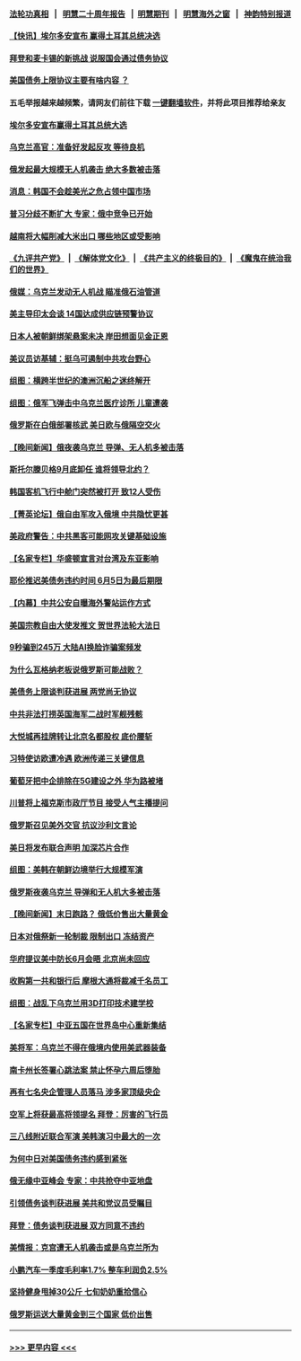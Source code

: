 #### [法轮功真相](https://github.com/gfw-breaker/truth/blob/master/README.md?t=0) &nbsp;&nbsp;|&nbsp;&nbsp; [明慧二十周年报告](https://github.com/gfw-breaker/mh-reports/blob/master/README.md?t=0) &nbsp;&nbsp;|&nbsp;&nbsp;[明慧期刊](https://github.com/gfw-breaker/mh-qikan) &nbsp;&nbsp;|&nbsp;&nbsp; [明慧海外之窗](https://github.com/gfw-breaker/mh-news/blob/master/README.md?t=0) &nbsp;&nbsp;|&nbsp;&nbsp; [神韵特别报道](https://github.com/gfw-breaker/mh-news/blob/master/shenyun.md?t=0)
#### [【快讯】埃尔多安宣布 赢得土耳其总统决选](../pages/nsc418/n14005435.md?t=05290343) 
#### [拜登和麦卡锡的新挑战 说服国会通过债务协议](../pages/nsc418/n14005444.md?t=05290343) 
#### [美国债务上限协议主要有啥内容 ？](../pages/nsc418/n14005341.md?t=05290343) 
#### 五毛举报越来越频繁，请网友们前往下载 [一键翻墙软件](https://github.com/gfw-breaker/ssr-accounts)，并将此项目推荐给亲友
#### [埃尔多安宣布赢得土耳其总统大选](../pages/nsc418/n14005387.md?t=05290343) 
#### [乌克兰高官：准备好发起反攻 等待良机](../pages/nsc418/n14005310.md?t=05290343) 
#### [俄发起最大规模无人机袭击 绝大多数被击落](../pages/nsc418/n14005303.md?t=05290343) 
#### [消息：韩国不会趁美光之危占领中国市场](../pages/nsc418/n14005176.md?t=05290343) 
#### [普习分歧不断扩大 专家：俄中竞争已开始](../pages/nsc418/n14005128.md?t=05290343) 
#### [越南将大幅削减大米出口 哪些地区或受影响](../pages/nsc418/n14005120.md?t=05290343) 
#### [《九评共产党》](https://github.com/begood0513/9ping.md/blob/master/README.md) &nbsp;|&nbsp; [《解体党文化》](../../../../jtdwh.md/blob/master/README.md)  &nbsp;|&nbsp; [《共产主义的终极目的》](../../../../gczydzjmd.md/blob/master/README.md) &nbsp;|&nbsp; [《魔鬼在统治我们的世界》](../../../../mgztzwmdsj.md/blob/master/README.md) 
#### [俄媒：乌克兰发动无人机战 瞄准俄石油管道](../pages/nsc418/n14005104.md?t=05290343) 
#### [美主导印太会谈 14国达成供应链预警协议](../pages/nsc418/n14005100.md?t=05290343) 
#### [日本人被朝鲜绑架悬案未决 岸田想面见金正恩](../pages/nsc418/n14005093.md?t=05290343) 
#### [美议员访基辅：挺乌可遏制中共攻台野心](../pages/nsc418/n14005081.md?t=05290343) 
#### [组图：横跨半世纪的澳洲沉船之迷终解开](../pages/nsc418/n14004980.md?t=05290343) 
#### [组图：俄军飞弹击中乌克兰医疗诊所 儿童遭袭](../pages/nsc418/n14004930.md?t=05290343) 
#### [俄罗斯在白俄部署核武 美日欧与俄隔空交火](../pages/nsc418/n14005020.md?t=05290343) 
#### [【晚间新闻】俄夜袭乌克兰 导弹、无人机多被击落](../pages/nsc418/n14004977.md?t=05290343) 
#### [斯托尔滕贝格9月底卸任 谁将领导北约？](../pages/nsc418/n14004912.md?t=05290343) 
#### [韩国客机飞行中舱门突然被打开 致12人受伤](../pages/nsc418/n14004791.md?t=05290343) 
#### [【菁英论坛】俄自由军攻入俄境 中共隐忧更甚](../pages/nsc418/n14004760.md?t=05290343) 
#### [美政府警告：中共黑客可能网攻关键基础设施](../pages/nsc418/n14004746.md?t=05290343) 
#### [【名家专栏】华盛顿宣言对台湾及东亚影响](../pages/nsc418/n14003915.md?t=05290343) 
#### [耶伦推迟美债务违约时间 6月5日为最后期限](../pages/nsc418/n14004776.md?t=05290343) 
#### [【内幕】中共公安自曝海外警站运作方式](../pages/nsc418/n14003947.md?t=05290343) 
#### [美国宗教自由大使发推文 贺世界法轮大法日](../pages/nsc418/n14004546.md?t=05290343) 
#### [9秒骗到245万 大陆AI换脸诈骗案频发](../pages/nsc418/n14004504.md?t=05290343) 
#### [为什么瓦格纳老板说俄罗斯可能战败？](../pages/nsc418/n14004675.md?t=05290343) 
#### [美债务上限谈判获进展 两党尚无协议](../pages/nsc418/n14004682.md?t=05290343) 
#### [中共非法打捞英国海军二战时军舰残骸](../pages/nsc418/n14004725.md?t=05290343) 
#### [大悦城再挂牌转让北京名都股权 底价腰斩](../pages/nsc418/n14004532.md?t=05290343) 
#### [习特使访欧遭冷遇 欧洲传递三关键信息](../pages/nsc418/n14004671.md?t=05290343) 
#### [葡萄牙把中企排除在5G建设之外 华为路被堵](../pages/nsc418/n14004587.md?t=05290343) 
#### [川普将上福克斯市政厅节目 接受人气主播提问](../pages/nsc418/n14004657.md?t=05290343) 
#### [俄罗斯召见美外交官 抗议沙利文言论](../pages/nsc418/n14004588.md?t=05290343) 
#### [美日将发布联合声明 加深芯片合作](../pages/nsc418/n14004562.md?t=05290343) 
#### [组图：美韩在朝鲜边境举行大规模军演](../pages/nsc418/n14004473.md?t=05290343) 
#### [俄罗斯夜袭乌克兰 导弹和无人机大多被击落](../pages/nsc418/n14004495.md?t=05290343) 
#### [【晚间新闻】末日跑路？ 俄低价售出大量黄金](../pages/nsc418/n14004469.md?t=05290343) 
#### [日本对俄祭新一轮制裁 限制出口 冻结资产](../pages/nsc418/n14004445.md?t=05290343) 
#### [华府提议美中防长6月会晤 北京尚未回应](../pages/nsc418/n14004344.md?t=05290343) 
#### [收购第一共和银行后 摩根大通将裁减千名员工](../pages/nsc418/n14004262.md?t=05290343) 
#### [组图：战乱下乌克兰用3D打印技术建学校](../pages/nsc418/n14004132.md?t=05290343) 
#### [【名家专栏】中亚五国在世界岛中心重新集结](../pages/nsc418/n14003917.md?t=05290343) 
#### [美将军：乌克兰不得在俄境内使用美武器装备](../pages/nsc418/n14004059.md?t=05290343) 
#### [南卡州长签署心跳法案 禁止怀孕六周后堕胎](../pages/nsc418/n14004054.md?t=05290343) 
#### [再有七名央企管理人员落马 涉多家顶级央企](../pages/nsc418/n14003766.md?t=05290343) 
#### [空军上将获最高将领提名 拜登：厉害的飞行员](../pages/nsc418/n14004076.md?t=05290343) 
#### [三八线附近联合军演 美韩演习中最大的一次](../pages/nsc418/n14003990.md?t=05290343) 
#### [为何中日对美国债务违约感到紧张](../pages/nsc418/n14004016.md?t=05290343) 
#### [俄无缘中亚峰会 专家：中共抢夺中亚地盘](../pages/nsc418/n14003774.md?t=05290343) 
#### [引领债务谈判获进展 美共和党议员受瞩目](../pages/nsc418/n14004010.md?t=05290343) 
#### [拜登：债务谈判获进展 双方同意不违约](../pages/nsc418/n14003944.md?t=05290343) 
#### [美情报：克宫遭无人机袭击或是乌克兰所为](../pages/nsc418/n14004003.md?t=05290343) 
#### [小鹏汽车一季度毛利率1.7% 整车利润负2.5%](../pages/nsc418/n14003760.md?t=05290343) 
#### [坚持健身甩掉30公斤 七旬奶奶重拾信心](../pages/nsc418/n14003744.md?t=05290343) 
#### [俄罗斯运送大量黄金到三个国家 低价出售](../pages/nsc418/n14004004.md?t=05290343) 

----
#### [ >>> 更早内容 <<< ](../indexes/nsc418-earlier.md)
